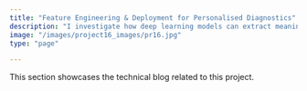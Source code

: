 ```yaml
---
title: "Feature Engineering & Deployment for Personalised Diagnostics"
description: "I investigate how deep learning models can extract meaningful insights from breast cancer histopathology images. Using feature extraction, hierarchical clustering, and statistical analysis, the project uncovers intra-class variations that may unlock future avenues for personalised treatment. It also addresses the practical challenges of deploying AI systems in clinical environments—bridging the gap between cutting-edge research and real-world application."
image: "/images/project16_images/pr16.jpg"
type: "page"

---
```


This section showcases the technical blog related to this project. 